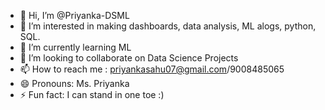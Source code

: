 - 👋 Hi, I’m @Priyanka-DSML
- 👀 I’m interested in making dashboards, data analysis, ML alogs, python, SQL.
- 🌱 I’m currently learning ML
- 💞️ I’m looking to collaborate on Data Science Projects
- 📫 How to reach me : priyankasahu07@gmail.com/9008485065
- 😄 Pronouns: Ms. Priyanka
- ⚡ Fun fact: I can stand in one toe :)

<!---
Priyanka-DSML/Priyanka-DSML is a ✨ special ✨ repository because its `README.md` (this file) appears on your GitHub profile.
You can click the Preview link to take a look at your changes.
--->
